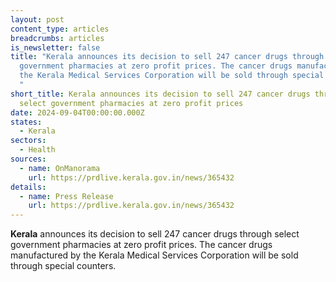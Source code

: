 ```yaml
---
layout: post
content_type: articles
breadcrumbs: articles
is_newsletter: false
title: "Kerala announces its decision to sell 247 cancer drugs through select
  government pharmacies at zero profit prices. The cancer drugs manufactured by
  the Kerala Medical Services Corporation will be sold through special counters.
  "
short_title: Kerala announces its decision to sell 247 cancer drugs through
  select government pharmacies at zero profit prices
date: 2024-09-04T00:00:00.000Z
states:
  - Kerala
sectors:
  - Health
sources:
  - name: OnManorama
    url: https://prdlive.kerala.gov.in/news/365432
details:
  - name: Press Release
    url: https://prdlive.kerala.gov.in/news/365432
---
```

**Kerala** announces its decision to sell 247 cancer drugs through select government pharmacies at zero profit prices. The cancer drugs manufactured by the Kerala Medical Services Corporation will be sold through special counters. 
